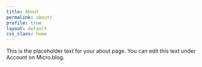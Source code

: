 ```yaml
---
title: About
permalink: about/
profile: true
layout: default
css_class: home
---
```


This is the placeholder text for your about page. You can edit this text under Account on Micro.blog.
